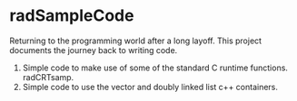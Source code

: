 # radSampleCode
Returning to the programming world after a long layoff.  This project documents the journey back to writing code. 

1. Simple code to make use of some of the standard C runtime functions. radCRTsamp.
2. Simple code to use the vector and doubly linked list c++ containers.

